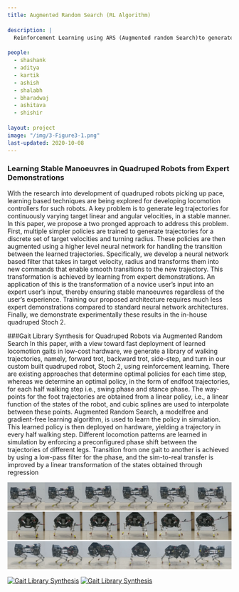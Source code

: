 ```yaml
---
title: Augmented Random Search (RL Algorithm)

description: |
  Reinforcement Learning using ARS (Augmented random Search)to generate Gaits
  
people:
  - shashank
  - aditya
  - kartik
  - ashish
  - shalabh
  - bharadwaj 
  - ashitava
  - shishir

layout: project
image: "/img/3-Figure3-1.png"
last-updated: 2020-10-08
---
```

### Learning Stable Manoeuvres in Quadruped Robots from Expert Demonstrations 
With the research into development of quadruped
robots picking up pace, learning based techniques are being
explored for developing locomotion controllers for such robots.
A key problem is to generate leg trajectories for continuously
varying target linear and angular velocities, in a stable manner.
In this paper, we propose a two pronged approach to address
this problem. First, multiple simpler policies are trained to
generate trajectories for a discrete set of target velocities and
turning radius. These policies are then augmented using a
higher level neural network for handling the transition between
the learned trajectories. Specifically, we develop a neural
network based filter that takes in target velocity, radius and
transforms them into new commands that enable smooth transitions to the new trajectory. This transformation is achieved by
learning from expert demonstrations. An application of this is
the transformation of a novice user’s input into an expert user’s
input, thereby ensuring stable manoeuvres regardless of the
user’s experience. Training our proposed architecture requires
much less expert demonstrations compared to standard neural
network architectures. Finally, we demonstrate experimentally
these results in the in-house quadruped Stoch 2.



###Gait Library Synthesis for Quadruped Robots via Augmented Random Search
In this paper, with a view toward fast deployment
of learned locomotion gaits in low-cost hardware, we generate a
library of walking trajectories, namely, forward trot, backward
trot, side-step, and turn in our custom built quadruped robot,
Stoch 2, using reinforcement learning. There are existing
approaches that determine optimal policies for each time step,
whereas we determine an optimal policy, in the form of endfoot trajectories, for each half walking step i.e., swing phase
and stance phase. The way-points for the foot trajectories are
obtained from a linear policy, i.e., a linear function of the
states of the robot, and cubic splines are used to interpolate
between these points. Augmented Random Search, a modelfree and gradient-free learning algorithm, is used to learn the
policy in simulation. This learned policy is then deployed on
hardware, yielding a trajectory in every half walking step.
Different locomotion patterns are learned in simulation by
enforcing a preconfigured phase shift between the trajectories of
different legs. Transition from one gait to another is achieved
by using a low-pass filter for the phase, and the sim-to-real
transfer is improved by a linear transformation of the states
obtained through regression

<img src="/img/tile_backtrot.png" alt="drawing" width="600"/>
<img src="/img/tile_sidestep.png" alt="drawing" width="600"/>
<img src="/img/tile_turn.png" alt="drawing" width="600"/>

[![Gait Library Synthesis](http://i3.ytimg.com/vi/3BQYX2vZdAg/hqdefault.jpg)](https://www.youtube.com/watch?v=3BQYX2vZdAg&t=97s&ab_channel=Stoch_IISc "ICCAR")
[![Gait Library Synthesis](http://i3.ytimg.com/vi/LRbHetp0dcg/hqdefault.jpg)](https://www.youtube.com/watch?v=LRbHetp0dcg&t=15s&ab_channel=kartikpaigwar "ICCAR")
